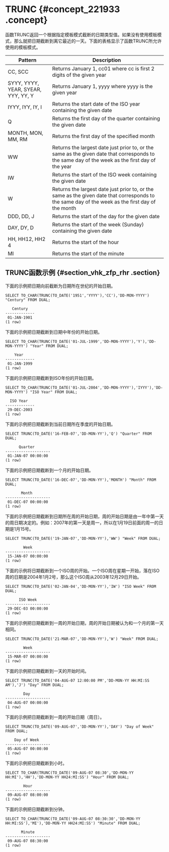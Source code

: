 # TRUNC {#concept_221933 .concept}

函数TRUNC返回一个根据指定模板模式截断的日期类型值。如果没有使用模板模式，那么就把日期截断到离它最近的一天。下面的表格显示了函数TRUNC所允许使用的模板模式。

|Pattern|Description|
|-------|-----------|
|CC, SCC|Returns January 1, cc01 where cc is first 2 digits of the given year|
|SYYY, YYYY, YEAR, SYEAR, YYY, YY, Y|Returns January 1, yyyy where yyyy is the given year|
|IYYY, IYY, IY, I|Returns the start date of the ISO year containing the given date|
|Q|Returns the first day of the quarter containing the given date|
|MONTH, MON, MM, RM|Returns the first day of the specified month|
|WW|Returns the largest date just prior to, or the same as the given date that corresponds to the same day of the week as the first day of the year|
|IW|Returns the start of the ISO week containing the given date|
|W|Returns the largest date just prior to, or the same as the given date that corresponds to the same day of the week as the first day of the month|
|DDD, DD, J|Returns the start of the day for the given date|
|DAY, DY, D|Returns the start of the week \(Sunday\) containing the given date|
|HH, HH12, HH2 4|Returns the start of the hour|
|MI|Returns the start of the minute|

## TRUNC函数示例 {#section_vhk_zfp_rhr .section}

下面的示例把日期向前截断为日期所在世纪的开始日期。

``` {#codeblock_3gf_ivj_d0n}
SELECT TO_CHAR(TRUNC(TO_DATE('1951','YYYY'),'CC'),'DD-MON-YYYY') "Century" FROM DUAL;

   Century
-------------
 01-JAN-1901
(1 row)	
```

下面的示例把日期截断到日期中年份的开始日期。

``` {#codeblock_xht_ook_ig1}
SELECT TO_CHAR(TRUNC(TO_DATE('01-JUL-1999','DD-MON-YYYY'),'Y'),'DD-MON-YYYY') "Year" FROM DUAL;

    Year
-------------
 01-JAN-1999
(1 row)
```

下面的示例把日期截断到ISO年份的开始日期。

``` {#codeblock_g5y_ri5_f95}
SELECT TO_CHAR(TRUNC(TO_DATE('01-JUL-2004','DD-MON-YYYY'),'IYYY'),'DD-MON-YYYY') "ISO Year" FROM DUAL;

  ISO Year
-------------
 29-DEC-2003
(1 row)		
```

下面的示例把日期截断到当前日期所在季度的开始日期。

``` {#codeblock_on0_b8w_dq8}
SELECT TRUNC(TO_DATE('16-FEB-07','DD-MON-YY'),'Q') "Quarter" FROM DUAL;

      Quarter
--------------------
 01-JAN-07 00:00:00
(1 row)	
```

下面的示例把日期截断到一个月的开始日期。

``` {#codeblock_97l_mq2_pqd}
SELECT TRUNC(TO_DATE('16-DEC-07','DD-MON-YY'),'MONTH') "Month" FROM DUAL;

       Month
--------------------
 01-DEC-07 00:00:00
(1 row)
```

下面的示例把日期截断到日期所在周的开始日期，周的开始日期是由一年中第一天的周日期决定的。例如：2007年的第一天是周一，所以在1月19日前面的周一的日期是1月15号。

``` {#codeblock_hjf_v2v_dgh}
SELECT TRUNC(TO_DATE('19-JAN-07','DD-MON-YY'),'WW') "Week" FROM DUAL;

        Week
--------------------
 15-JAN-07 00:00:00
(1 row)
```

下面的示例将日期截断到一个ISO周的开始。一个ISO周在星期一开始，落在ISO周的日期是2004年1月2号，那么这个ISO周从2003年12月29日开始。

``` {#codeblock_s0e_pca_o61}
SELECT TRUNC(TO_DATE('02-JAN-04','DD-MON-YY'),'IW') "ISO Week" FROM DUAL;

      ISO Week
--------------------
 29-DEC-03 00:00:00
(1 row)
```

下面的示例把日期截断到一周的开始日期，周的开始日期被认为和一个月的第一天相同。

``` {#codeblock_xvm_sh5_rzm}
SELECT TRUNC(TO_DATE('21-MAR-07','DD-MON-YY'),'W') "Week" FROM DUAL;

        Week
--------------------
 15-MAR-07 00:00:00
(1 row)
```

下面的示例把日期截断到一天的开始时间。

``` {#codeblock_wiz_my2_ds9}
SELECT TRUNC(TO_DATE('04-AUG-07 12:00:00 PM','DD-MON-YY HH:MI:SS AM'),'J') "Day" FROM DUAL;

        Day
--------------------
 04-AUG-07 00:00:00
(1 row)
```

下面的示例把日期截断到一周的开始日期（周日）。

``` {#codeblock_0yf_ao0_wvs}
SELECT TRUNC(TO_DATE('09-AUG-07','DD-MON-YY'),'DAY') "Day of Week" FROM DUAL;

    Day of Week
--------------------
 05-AUG-07 00:00:00
(1 row)
```

下面的示例把日期截断到小时。

``` {#codeblock_nxf_8eb_kie}
SELECT TO_CHAR(TRUNC(TO_DATE('09-AUG-07 08:30','DD-MON-YY HH:MI'),'HH'),'DD-MON-YY HH24:MI:SS') "Hour" FROM DUAL;

        Hour
--------------------
 09-AUG-07 08:00:00
(1 row)
```

下面的示例把日期截断到分钟。

``` {#codeblock_xrk_idf_fht}
SELECT TO_CHAR(TRUNC(TO_DATE('09-AUG-07 08:30:30','DD-MON-YY HH:MI:SS'),'MI'),'DD-MON-YY HH24:MI:SS') "Minute" FROM DUAL;

       Minute
--------------------
 09-AUG-07 08:30:00
(1 row)
```

